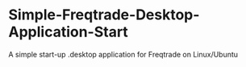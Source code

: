 # Simple-Freqtrade-Desktop-Application-Start
 A simple start-up .desktop application for Freqtrade on Linux/Ubuntu
